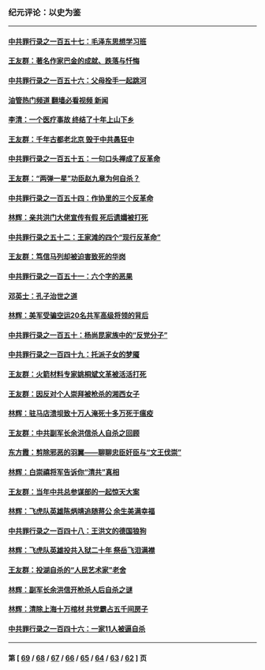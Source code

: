 ### 纪元评论：以史为鉴
---
#### [中共罪行录之一百五十七：毛泽东思想学习班](../../pages/nsc1028/n14067273.md?09060330) 
#### [王友群：著名作家巴金的成就、跌落与忏悔](../../pages/nsc1028/n14064433.md?09060330) 
#### [中共罪行录之一百五十六：父母拴手一起跳河](../../pages/nsc1028/n14063788.md?09060330) 
#### [油管热门频道 翻墙必看视频 新闻](ok?09060330)
#### [李清：一个医疗事故 终结了十年上山下乡](../../pages/nsc1028/n14062776.md?09060330) 
#### [王友群：千年古都老北京 毁于中共愚狂中](../../pages/nsc1028/n14061802.md?09060330) 
#### [中共罪行录之一百五十五：一句口头禅成了反革命](../../pages/nsc1028/n14060064.md?09060330) 
#### [王友群：“两弹一星”功臣赵九章为何自杀？](../../pages/nsc1028/n14059162.md?09060330) 
#### [中共罪行录之一百五十四：作协里的三个反革命](../../pages/nsc1028/n14058634.md?09060330) 
#### [林辉：亲共洪门大佬宣传有假 死后遗孀被打死](../../pages/nsc1028/n14057205.md?09060330) 
#### [中共罪行录之五十二：王家滩的四个“现行反革命”](../../pages/nsc1028/n14056387.md?09060330) 
#### [王友群：笃信马列却被迫害致死的华岗](../../pages/nsc1028/n14053972.md?09060330) 
#### [中共罪行录之一百五十一：六个字的恶果](../../pages/nsc1028/n14053129.md?09060330) 
#### [邓英士：孔子治世之道](../../pages/nsc1028/n14052210.md?09060330) 
#### [林辉：美军受骗空运20名共军高级将领的背后](../../pages/nsc1028/n14052185.md?09060330) 
#### [中共罪行录之一百五十：杨尚昆家族中的“反党分子”](../../pages/nsc1028/n14051396.md?09060330) 
#### [中共罪行录之一百四十九：托派子女的梦魇](../../pages/nsc1028/n14050027.md?09060330) 
#### [王友群：火箭材料专家姚桐斌文革被活活打死](../../pages/nsc1028/n14048805.md?09060330) 
#### [王友群：因反对个人崇拜被枪杀的湘西女子](../../pages/nsc1028/n14048288.md?09060330) 
#### [林辉：驻马店溃坝致十万人淹死十多万死于瘟疫](../../pages/nsc1028/n14048231.md?09060330) 
#### [王友群：中共副军长余洪信杀人自杀之回顾](../../pages/nsc1028/n14045464.md?09060330) 
#### [东方霞：剪除邪恶的羽翼——聊聊忠臣奸臣与“文王伐崇”](../../pages/nsc1028/n14045501.md?09060330) 
#### [林辉：白崇禧将军告诉你“清共”真相](../../pages/nsc1028/n14044216.md?09060330) 
#### [王友群：当年中共总参谋部的一起惊天大案](../../pages/nsc1028/n14043817.md?09060330) 
#### [林辉：飞虎队英雄陈炳靖追随蒋公 余生美满幸福](../../pages/nsc1028/n14042421.md?09060330) 
#### [中共罪行录之一百四十八：王洪文的德国狼狗](../../pages/nsc1028/n14042070.md?09060330) 
#### [林辉：飞虎队英雄投共入狱二十年 祭岳飞泪满襟](../../pages/nsc1028/n14041446.md?09060330) 
#### [王友群：投湖自杀的“人民艺术家”老舍](../../pages/nsc1028/n14038027.md?09060330) 
#### [林辉：副军长余洪信开枪杀人后自杀之谜](../../pages/nsc1028/n14037038.md?09060330) 
#### [林辉：清除上海十万棺材 共党霸占五千间房子](../../pages/nsc1028/n14033735.md?09060330) 
#### [中共罪行录之一百四十六：一家11人被逼自杀](../../pages/nsc1028/n14032932.md?09060330) 

---
#### 第 [ [69](./69.md?09060330) / [68](./68.md?09060330) / [67](./67.md?09060330) / [66](./66.md?09060330) / [65](./65.md?09060330) / [64](./64.md?09060330) / [63](./63.md?09060330) / [62](./62.md?09060330) ] 页
